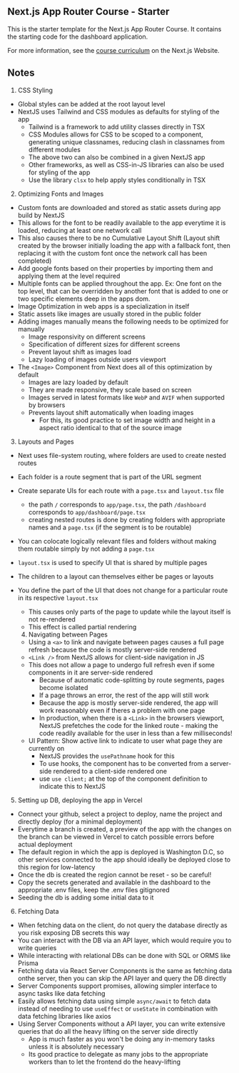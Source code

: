 ## Next.js App Router Course - Starter

This is the starter template for the Next.js App Router Course. It contains the starting code for the dashboard application.

For more information, see the [course curriculum](https://nextjs.org/learn) on the Next.js Website.

## Notes

1. CSS Styling

- Global styles can be added at the root layout level
- NextJS uses Tailwind and CSS modules as defaults for styling of the app
  - Tailwind is a framework to add utility classes directly in TSX
  - CSS Modules allows for CSS to be scoped to a component, generating unique classnames, reducing clash in classnames from different modules
  - The above two can also be combined in a given NextJS app
  - Other frameworks, as well as CSS-in-JS libraries can also be used for styling of the app
  - Use the library `clsx` to help apply styles conditionally in TSX

2. Optimizing Fonts and Images

- Custom fonts are downloaded and stored as static assets during app build by NextJS
- This allows for the font to be readily available to the app everytime it is loaded, reducing at least one network call
- This also causes there to be no Cumulative Layout Shift (Layout shift created by the browser initially loading the app with a fallback font, then replacing it with the custom font once the network call has been completed)
- Add google fonts based on their properties by importing them and applying them at the level required
- Multiple fonts can be applied throughout the app. Ex: One font on the top level, that can be overridden by another font that is added to one or two specific elements deep in the apps dom.
- Image Optimization in web apps is a specialization in itself
- Static assets like images are usually stored in the public folder
- Adding images manually means the following needs to be optimized for manually
  - Image responsivity on different screens
  - Specification of different sizes for different screens
  - Prevent layout shift as images load
  - Lazy loading of images outside users viewport
- The `<Image>` Component from Next does all of this optimization by default
  - Images are lazy loaded by default
  - They are made responsive, they scale based on screen
  - Images served in latest formats like `WebP` and `AVIF` when supported by browsers
  - Prevents layout shift automatically when loading images
    - For this, its good practice to set image width and height in a aspect ratio identical to that of the source image

3. Layouts and Pages

- Next uses file-system routing, where folders are used to create nested routes
- Each folder is a route segment that is part of the URL segment
- Create separate UIs for each route with a `page.tsx` and `layout.tsx` file
  - the path `/` corresponds to `app/page.tsx`, the path `/dashboard` corresponds to `app/dashboard/page.tsx`
  - creating nested routes is done by creating folders with appropriate names and a `page.tsx` (if the segment is to be routable)
- You can colocate logically relevant files and folders without making them routable simply by not adding a `page.tsx`
- `layout.tsx` is used to specify UI that is shared by multiple pages
- The children to a layout can themselves either be pages or layouts
- You define the part of the UI that does not change for a particular route in its respective `layout.tsx`

  - This causes only parts of the page to update while the layout itself is not re-rendered
  - This effect is called partial rendering

  4. Navigating between Pages

  - Using a `<a>` to link and navigate between pages causes a full page refresh because the code is mostly server-side rendered
  - `<Link />` from NextJS allows for client-side navigation in JS
  - This does not allow a page to undergo full refresh even if some components in it are server-side rendered
    - Because of automatic code-splitting by route segments, pages become isolated
    - If a page throws an error, the rest of the app will still work
    - Because the app is mostly server-side rendered, the app will work reasonably even if theres a problem with one page
    - In production, when there is a `<Link>` in the browsers viewport, NextJS prefetches the code for the linked route - making the code readily available for the user in less than a few milliseconds!
  - UI Pattern: Show active link to indicate to user what page they are currently on
    - NextJS provides the `usePathname` hook for this
    - To use hooks, the component has to be converted from a server-side rendered to a client-side rendered one
    - use `use client;` at the top of the component definition to indicate this to NextJS

5. Setting up DB, deploying the app in Vercel

- Connect your github, select a project to deploy, name the project and directly deploy (for a minimal deployment)
- Everytime a branch is created, a preview of the app with the changes on the branch can be viewed in Vercel to catch possible errors before actual deployment
- The default region in which the app is deployed is Washington D.C, so other services connected to the app should ideally be deployed close to this region for low-latency
- Once the db is created the region cannot be reset - so be careful!
- Copy the secrets generated and available in the dashboard to the appropriate .env files, keep the .env files gitignored
- Seeding the db is adding some initial data to it

6. Fetching Data

- When fetching data on the client, do not query the database directly as you risk exposing DB secrets this way
- You can interact with the DB via an API layer, which would require you to write queries
- While interacting with relational DBs can be done with SQL or ORMS like Prisma
- Fetching data via React Server Components is the same as fetching data onthe server, then you can skip the API layer and query the DB directly
- Server Components support promises, allowing simpler interface to async tasks like data fetching
- Easily allows fetching data using simple `async/await` to fetch data instead of needing to use `useEffect` or `useState` in combination with data fetching libraries like axios
- Using Server Components without a API layer, you can write extensive queries that do all the heavy lifting on the server side directly
  - App is much faster as you won't be doing any in-memory tasks unless it is absolutely necessary
  - Its good practice to delegate as many jobs to the appropriate workers than to let the frontend do the heavy-lifting
